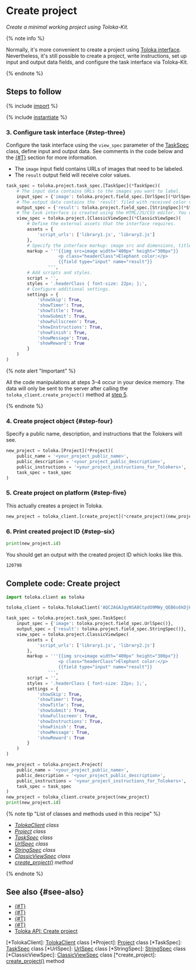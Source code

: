 # Create project

_Create a minimal working project using Toloka-Kit._

{% note info %}

Normally, it's more convenient to create a project using [Toloka interface](../../guide/concepts/project.md). Nevertheless, it's still possible to create a project, write instructions, set up input and output data fields, and configure the task interface via Toloka-Kit.

{% endnote %}

## Steps to follow

{% include [import](../_includes/recipes/import.md) %}

{% include [instantiate](../_includes/recipes/instantiate.md) %}

### 3. Configure task interface {#step-three}

Configure the task interface using the `view_spec` parameter of the [TaskSpec](../reference/toloka.client.project.task_spec.TaskSpec.md) class, define input and output data. See comments in the code below and the [{#T}](../../guide/concepts/spec.md) section for more information.

- The `image` input field contains URLs of images that need to be labeled.
- The `result` output field will receive color values.

```python
task_spec = toloka.project.task_spec.[TaskSpec](*TaskSpec)(
    # The input data contains URLs to the images you want to label.
    input_spec = {'image': toloka.project.field_spec.[UrlSpec](*UrlSpec)()},
    # The output data contains the 'result' filed with received color values.
    output_spec = {'result': toloka.project.field_spec.[StringSpec](*StringSpec)()},
    # The task interface is created using the HTML/JS/CSS editor. You can select Toloka Template Builder instead if you want.
    view_spec = toloka.project.[ClassicViewSpec](*ClassicViewSpec)(
        # Define the external assets that the interface requires.
        assets = {
            'script_urls': ['library1.js', 'library2.js']
        },
        # Specify the interface markup: image src and dimensions, title text, and input field.
        markup = '''{{img src=image width="400px" height="300px"}}
                    <p class="headerClass">Elephant color:</p>
                    {{field type="input" name="result"}}
                ''',
        # Add scripts and styles.
        script = '',
        styles = '.headerClass { font-size: 22px; };',
        # Configure additional settings.
        settings = {
            'showSkip': True,
            'showTimer': True,
            'showTitle': True,
            'showSubmit': True,
            'showFullscreen': True,
            'showInstructions': True,
            'showFinish': True,
            'showMessage': True,
            'showReward': True
        }
    )
)
```

{% note alert "Important" %}

All the code manipulations at steps 3–4 occur in your device memory. The data will only be sent to the server after calling the `toloka_client.create_project()` method at [step 5](#step-five).

{% endnote %}

### 4. Create project object {#step-four}

Specify a public name, description, and instructions that the Tolokers will see.

```python
new_project = toloka.[Project](*Project)(
    public_name = '<your_project_public_name>',
    public_description = '<your_project_public_description>',
    public_instructions = '<your_project_instructions_for_Tolokers>',
    task_spec = task_spec
)
```

### 5. Create project on platform {#step-five}

This actually creates a project in Toloka.

```python
new_project = toloka_client.[create_project](*create_project)(new_project)
```

### 6. Print created project ID {#step-six}

```python
print(new_project.id)
```

You should get an output with the created project ID which looks like this.

```bash
120798
```

## Complete code: Create project

```python
import toloka.client as toloka

toloka_client = toloka.TolokaClient('AQC2AGAJgyNSA8CtpdO9MWy_QEB6s6kDjHUoElE', 'PRODUCTION')

task_spec = toloka.project.task_spec.TaskSpec(
    input_spec = {'image': toloka.project.field_spec.UrlSpec()},
    output_spec = {'result': toloka.project.field_spec.StringSpec()},
    view_spec = toloka.project.ClassicViewSpec(
        assets = {
            'script_urls': ['library1.js', 'library2.js']
        },
        markup = '''{{img src=image width="400px" height="300px"}}
                    <p class="headerClass">Elephant color:</p>
                    {{field type="input" name="result"}}
                ''',
        script = '',
        styles = '.headerClass { font-size: 22px; };',
        settings = {
            'showSkip': True,
            'showTimer': True,
            'showTitle': True,
            'showSubmit': True,
            'showFullscreen': True,
            'showInstructions': True,
            'showFinish': True,
            'showMessage': True,
            'showReward': True
        }
    )
)

new_project = toloka.project.Project(
    public_name = '<your_project_public_name>',
    public_description = '<your_project_public_description>',
    public_instructions = '<your_project_instructions_for_Tolokers>',
    task_spec = task_spec
)
new_project = toloka_client.create_project(new_project)
print(new_project.id)
```

{% note tip "List of classes and methods used in this recipe" %}

- _[TolokaClient](../reference/toloka.client.TolokaClient.md) class_
- _[Project](../reference/toloka.client.project.Project.md) class_
- _[TaskSpec](../reference/toloka.client.project.task_spec.TaskSpec.md) class_
- _[UrlSpec](../reference/toloka.client.project.field_spec.UrlSpec.md) class_
- _[StringSpec](../reference/toloka.client.project.field_spec.StringSpec.md) class_
- _[ClassicViewSpec](../reference/toloka.client.project.view_spec.ClassicViewSpec.md) class_
- _[create_project()](../reference/toloka.client.TolokaClient.create_project.md) method_

{% endnote %}

## See also {#see-also}

- [{#T}](../../guide/concepts/overview.md)
- [{#T}](./learn-basics.md)
- [{#T}](./use-cases.md)
- [{#T}](./get-projects.md)
- [Toloka API: Create project](https://toloka.ai/docs/api/api-reference/#post-/projects)

[*TolokaClient]: [TolokaClient](../reference/toloka.client.TolokaClient.md) class
[*Project]: [Project](../reference/toloka.client.project.Project.md) class
[*TaskSpec]: [TaskSpec](../reference/toloka.client.project.task_spec.TaskSpec.md) class
[*UrlSpec]: [UrlSpec](../reference/toloka.client.project.field_spec.UrlSpec.md) class
[*StringSpec]: [StringSpec](../reference/toloka.client.project.field_spec.StringSpec.md) class
[*ClassicViewSpec]: [ClassicViewSpec](../reference/toloka.client.project.view_spec.ClassicViewSpec.md) class
[*create_project]: [create_project()](../reference/toloka.client.TolokaClient.create_project.md) method